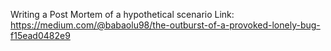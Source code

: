 Writing a Post Mortem of a hypothetical scenario
Link: https://medium.com/@babaolu98/the-outburst-of-a-provoked-lonely-bug-f15ead0482e9
